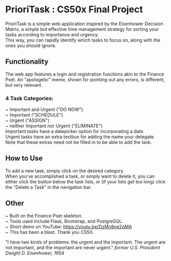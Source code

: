 
# PrioriTask : CS50x Final Project
PrioriTask is a simple web application inspired by the Eisenhower Decision Matrix, a simple but effective time management strategy for sorting your tasks according to importance and urgency.<br>
This way, you can rapidly identify which tasks to focus on, along with the ones you should ignore.

## Functionality
The web app features a login and registration functions akin to the Finance Pset.
An "apologetic" meme, shown for pointing out any errors, is different, but very relevant.

### 4 Task Categories:
~ Important and Urgent ("DO NOW")<br>
~ Important ("SCHEDULE")<br>
~ Urgent ("ASSIGN")<br>
~ neither Important nor Urgent ("ELIMINATE")<br>
Important tasks have a datepicker option for incorporating a date.<br>
Urgent tasks have an extra textbox for adding the name your delegate.<br>
Note that these extras need not be filled in to be able to add the task.<br>

## How to Use
To add a new task, simply click on the desired category.<br>
When you've accomplished a task, or simply want to delete it, you can either click the button below the task lists, or (if your lists get too long) click the "Delete a Task" in the navigation bar.

## Other
~ Built on the Finance Pset skeleton.<br>
~ Tools used include Flask, Bootstrap, and PostgreSQL.<br>
~ Short demo on YouTube: https://youtu.be/DzMn8oe2qMA<br>
~ This has been a blast. Thank you CS50.<br>



"I have two kinds of problems: the urgent and the important. The urgent are not important, and the important are never urgent."
 <i>former U.S. President Dwight D. Eisenhower, 1954</i>
